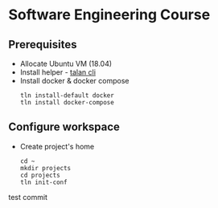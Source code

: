 # Software Engineering Course

## Prerequisites
* Allocate Ubuntu VM (18.04)
* Install helper - [talan cli](https://github.com/project-talan/tln-cli)
* Install docker & docker compose
  ```
  tln install-default docker
  tln install docker-compose
  ```

## Configure workspace 
* Create project's home
  ```
  cd ~
  mkdir projects
  cd projects
  tln init-conf
  ```
test commit
